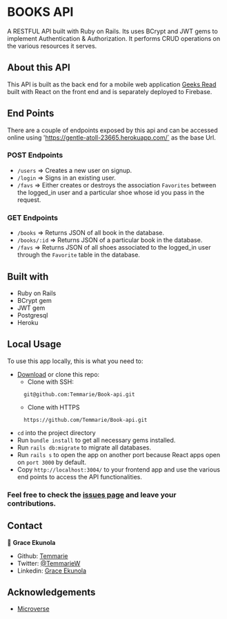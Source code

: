 # BOOKS API

A RESTFUL API built with Ruby on Rails. Its uses BCrypt and JWT gems to implement Authentication & Authorization. It performs CRUD operations on the various resources it serves.

## About this API

This API is built as the back end for a mobile web application [Geeks Read](https://github.com/Temmarie/Find-Books) built with React on the front end and is separately deployed to Firebase.

## End Points

There are a couple of endpoints exposed by this api and can be accessed online using 'https://gentle-atoll-23665.herokuapp.com/` as the base Url.

### POST Endpoints

- `/users` => Creates a new user on signup.
- `/login` => Signs in an existing user.
- `/favs` => Either creates or destroys the association `Favorites` between the logged_in user and a particular shoe whose id you pass in the request.

### GET Endpoints

- `/books` => Returns JSON of all book in the database.
- `/books/:id` => Returns JSON of a particular book in the database.
- `/favs` => Returns JSON of all shoes associated to the logged_in user through the `Favorite` table in the database.

## Built with

- Ruby on Rails
- BCrypt gem
- JWT gem
- Postgresql
- Heroku

## Local Usage

To use this app locally, this is what you need to:

- [Download](https://github.com/Temmarie/Book-api/archive/master.zip) or clone this repo:
  - Clone with SSH:
  ```
    git@github.com:Temmarie/Book-api.git
  ```
  - Clone with HTTPS
  ```
    https://github.com/Temmarie/Book-api.git
  ```
- `cd` into the project directory
- Run `bundle install` to get all necessary gems installed.
- Run `rails db:migrate` to migrate all databases.
- Run `rails s` to open the app on another port because React apps open on `port 3000` by default.
- Copy `http://localhost:3004/` to your frontend app and use the various end points to access the API functionalities.

### Feel free to check the [issues page](https://github.com/Temmarie/Book-api/issues) and leave your contributions.

## Contact

👤 **Grace Ekunola**

- Github: [Temmarie](https://github.com/Temmarie)
- Twitter: [@TemmarieW](https://twitter.com/TemmarieW)
- Linkedin: [Grace Ekunola](https://linkedin.com/grace-ekunola)

<!-- ACKNOWLEDGEMENTS -->

## Acknowledgements

- [Microverse](https://www.microverse.org/)
